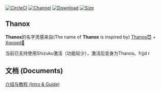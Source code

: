 [![CircleCI](https://circleci.com/gh/Tornaco/Thanox/tree/master.svg?style=svg)](https://circleci.com/gh/Tornaco/Thanox/tree/master)
[![Channel](https://img.shields.io/badge/Follow-Telegram-blue.svg?logo=telegram)](https://t.me/thanox_mod)
[![Download](https://img.shields.io/github/downloads/tornaco/thanox/total)](https://github.com/Tornaco/Thanox/releases)
[![Size](https://img.shields.io/github/languages/code-size/tornaco/thanox)](https://github.com/Tornaco/Thanox)


## Thanox
**Thanox**的名字灵感来自(The name of **Thanox** is inspired by) [Thanos😈](https://en.wikipedia.org/wiki/Thanos) + [Xposed🧩](https://en.wikipedia.org/wiki/Xposed) 

当前已支持使用Shizuku激活（功能较少），激活后变身为Thanos。frjjd
r
## 文档 (Documents)

[介绍与教程 (Intro & Guide)](https://tornaco.github.io/Thanox-Docs/)

